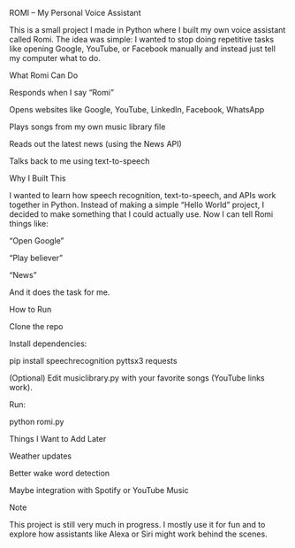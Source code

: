 ROMI – My Personal Voice Assistant

This is a small project I made in Python where I built my own voice assistant called Romi. The idea was simple: I wanted to stop doing repetitive tasks like opening Google, YouTube, or Facebook manually and instead just tell my computer what to do.

What Romi Can Do

Responds when I say “Romi”

Opens websites like Google, YouTube, LinkedIn, Facebook, WhatsApp

Plays songs from my own music library file

Reads out the latest news (using the News API)

Talks back to me using text-to-speech




Why I Built This

I wanted to learn how speech recognition, text-to-speech, and APIs work together in Python. Instead of making a simple “Hello World” project, I decided to make something that I could actually use. Now I can tell Romi things like:

“Open Google”

“Play believer”

“News”

And it does the task for me.




How to Run

Clone the repo

Install dependencies:

pip install speechrecognition pyttsx3 requests


(Optional) Edit musiclibrary.py with your favorite songs (YouTube links work).

Run:

python romi.py

Things I Want to Add Later

Weather updates

Better wake word detection

Maybe integration with Spotify or YouTube Music

Note

This project is still very much in progress. I mostly use it for fun and to explore how assistants like Alexa or Siri might work behind the scenes.
